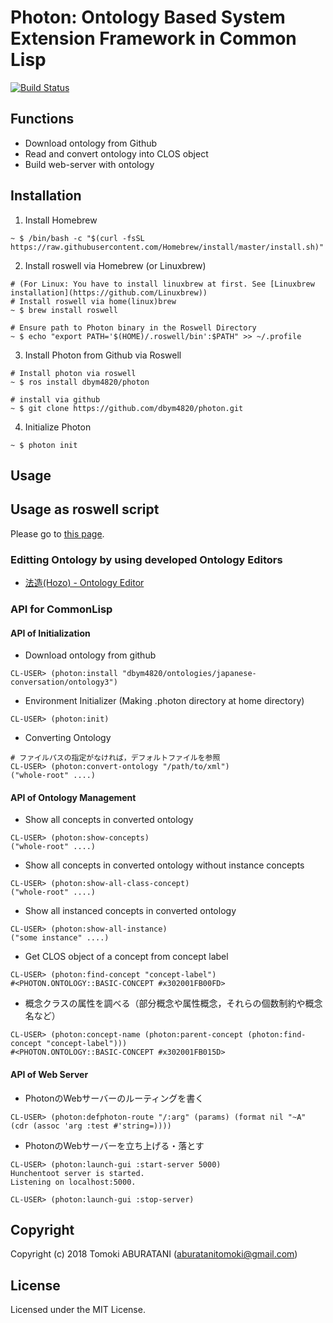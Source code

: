 # Photon: Ontology Based System Extension Framework in Common Lisp 

[![Build Status](https://travis-ci.com/dbym4820/photon.svg?branch=master)](https://travis-ci.com/dbym4820/photon)

## Functions

- Download ontology from Github
- Read and convert ontology into CLOS object
- Build web-server with ontology


## Installation

1. Install Homebrew

```
~ $ /bin/bash -c "$(curl -fsSL https://raw.githubusercontent.com/Homebrew/install/master/install.sh)"
```

2. Install roswell via Homebrew (or Linuxbrew)

```
# (For Linux: You have to install linuxbrew at first. See [Linuxbrew installation](https://github.com/Linuxbrew))
# Install roswell via home(linux)brew
~ $ brew install roswell

# Ensure path to Photon binary in the Roswell Directory
~ $ echo "export PATH='$(HOME)/.roswell/bin':$PATH" >> ~/.profile
```

3. Install Photon from Github via Roswell

```
# Install photon via roswell
~ $ ros install dbym4820/photon

# install via github
~ $ git clone https://github.com/dbym4820/photon.git
```

4. Initialize Photon

```
~ $ photon init
```


## Usage

## Usage as roswell script

Please go to [this page](./roswell/).



### Editting Ontology by using developed Ontology Editors

- [法造(Hozo) - Ontology Editor](http://www.hozo.jp/download_en.html)



### API for CommonLisp

#### API of Initialization

- Download ontology from github

```
CL-USER> (photon:install "dbym4820/ontologies/japanese-conversation/ontology3")
```

- Environment Initializer (Making .photon directory at home directory)

```
CL-USER> (photon:init)
```

- Converting Ontology

```
# ファイルパスの指定がなければ，デフォルトファイルを参照
CL-USER> (photon:convert-ontology "/path/to/xml")
("whole-root" ....)
```



#### API of Ontology Management

- Show all concepts in converted ontology

```
CL-USER> (photon:show-concepts)
("whole-root" ....)
```

- Show all concepts in converted ontology without instance concepts

```
CL-USER> (photon:show-all-class-concept)
("whole-root" ....)
```

- Show all instanced concepts in converted ontology

```
CL-USER> (photon:show-all-instance)
("some instance" ....)
```

- Get CLOS object of a concept from concept label

```
CL-USER> (photon:find-concept "concept-label")
#<PHOTON.ONTOLOGY::BASIC-CONCEPT #x302001FB00FD>
```

- 概念クラスの属性を調べる（部分概念や属性概念，それらの個数制約や概念名など）

```
CL-USER> (photon:concept-name (photon:parent-concept (photon:find-concept "concept-label")))
#<PHOTON.ONTOLOGY::BASIC-CONCEPT #x302001FB015D>
```


#### API of Web Server

- PhotonのWebサーバーのルーティングを書く

```
CL-USER> (photon:defphoton-route "/:arg" (params) (format nil "~A" (cdr (assoc 'arg :test #'string=))))
```

- PhotonのWebサーバーを立ち上げる・落とす

```
CL-USER> (photon:launch-gui :start-server 5000)
Hunchentoot server is started.
Listening on localhost:5000.

CL-USER> (photon:launch-gui :stop-server)
```



## Copyright

Copyright (c) 2018 Tomoki ABURATANI (aburatanitomoki@gmail.com)

## License

Licensed under the MIT License.
